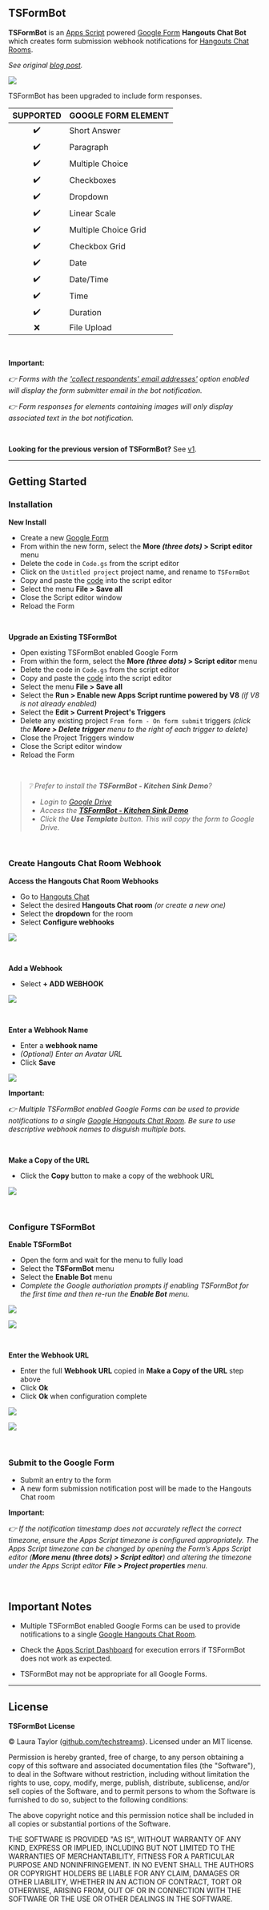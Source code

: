 ## TSFormBot

**TSFormBot** is an [Apps Script](https://www.google.com/script/start/) powered [Google Form](https://www.google.com/forms/about/) **Hangouts Chat Bot** which creates form submission webhook notifications for [Hangouts Chat Rooms](https://gsuite.google.com/products/chat/).

*See original [blog post](https://medium.com/@techstreams/tsformbot-a-google-form-hangouts-chat-bot-powered-by-google-apps-script-101a3b3d8773).*

![](img/tsformbot.jpg)

TSFormBot has been upgraded to include form responses.

| SUPPORTED | GOOGLE FORM ELEMENT |
| :-------: | :----------------- |
| :heavy_check_mark: | Short Answer |
| :heavy_check_mark: | Paragraph |
| :heavy_check_mark: | Multiple Choice |
| :heavy_check_mark: | Checkboxes |
| :heavy_check_mark: | Dropdown |
| :heavy_check_mark: | Linear Scale |
| :heavy_check_mark: | Multiple Choice Grid |
| :heavy_check_mark: | Checkbox Grid |
| :heavy_check_mark: | Date |
| :heavy_check_mark: | Date/Time |
| :heavy_check_mark: | Time |
| :heavy_check_mark: | Duration |
| :x: | File Upload |

<br>

**Important:**

*:point_right: Forms with the ['collect respondents' email addresses'](https://support.google.com/docs/answer/139706) option enabled will display the form submitter email in the bot notification.*

*:point_right: Form responses for elements containing images will only display associated text in the bot notification.*

<br>

**Looking for the previous version of TSFormBot?**  See [v1](https://github.com/techstreams/TSFormBot/tree/v1).


---

## Getting Started

### Installation

**New Install**

* Create a new [Google Form](form.new)
* From within the new form, select the **More _(three dots)_ > Script editor** menu 
* Delete the code in `Code.gs` from the script editor
* Click on the `Untitled project` project name, and rename to `TSFormBot`
* Copy and paste the [code](Code.gs) into the script editor
* Select the menu **File > Save all**
* Close the Script editor window
* Reload the Form

<br>

**Upgrade an Existing TSFormBot**

* Open existing TSFormBot enabled Google Form
* From within the form, select the **More _(three dots)_ > Script editor** menu 
* Delete the code in `Code.gs` from the script editor
* Copy and paste the [code](Code.gs) into the script editor
* Select the menu **File > Save all**
* Select the **Run > Enable new Apps Script runtime powered by V8** *(if V8 is not already enabled)*
* Select the **Edit > Current Project's Triggers**
* Delete any existing project `From form - On form submit` triggers *(click the __More > Delete trigger__ menu to the right of each trigger to delete)*
* Close the Project Triggers window
* Close the Script editor window
* Reload the Form

<br>


> *:grey_question: Prefer to install the __TSFormBot - Kitchen Sink Demo__?*
> * *Login to [Google Drive](https://drive.google.com/)*
> * *Access the __[TSFormBot - Kitchen Sink Demo](https://techstreams.page.link/TSFormBotSinkDemo)__*
> * *Click the __Use Template__ button. This will copy the form to Google Drive.*

<br>


### Create Hangouts Chat Room Webhook

**Access the Hangouts Chat Room Webhooks**

* Go to [Hangouts Chat](https://chat.google.com)
* Select the desired **Hangouts Chat room** *(or create a new one)*
* Select the **dropdown** for the room
* Select **Configure webhooks**

![](img/step2.png)

<br>

**Add a Webhook**

* Select **+ ADD WEBHOOK**

![](img/step3.png)

<br>

**Enter a Webhook Name**

* Enter a **webhook name**
* *(Optional) Enter an Avatar URL*
* Click **Save**

![](img/step4.png)

**Important:**

*:point_right: Multiple TSFormBot enabled Google Forms can be used to provide notifications to a single [Google Hangouts Chat Room](https://gsuite.google.com/products/chat/).  Be sure to use descriptive webhook names to disguish multiple bots.*

<br>

**Make a Copy of the URL**

* Click the **Copy** button to make a copy of the webhook URL

![](img/step5.png)


<br>

### Configure TSFormBot

**Enable TSFormBot**

* Open the form and wait for the menu to fully load
* Select the **TSFormBot** menu
* Select the **Enable Bot** menu
* *Complete the Google authoriation prompts if enabling TSFormBot for the first time and then re-run the __Enable Bot__ menu.*

![](img/step6.png)

![](img/step7.png)

<br>

**Enter the Webhook URL**

* Enter the full **Webhook URL** copied in **Make a Copy of the URL** step above
* Click **Ok**
* Click **Ok** when configuration complete

![](img/step9-1.png)

![](img/step9-2.png)

<br>


### Submit to the Google Form

* Submit an entry to the form
* A new form submission notification post will be made to the Hangouts Chat room

**Important:**

*:point_right: If the notification timestamp does not accurately reflect the correct timezone, ensure the Apps Script timezone is configured appropriately. The Apps Script timezone can be changed by opening the Form’s Apps Script editor (__More menu _(three dots)_ > Script editor__) and altering the timezone under the Apps Script editor __File > Project properties__ menu.*


<br>


## Important Notes

* Multiple TSFormBot enabled Google Forms can be used to provide notifications to a single [Google Hangouts Chat Room](https://gsuite.google.com/products/chat/).

* Check the [Apps Script Dashboard](https://script.google.com) for execution errors if TSFormBot does not work as expected.

* TSFormBot may not be appropriate for all Google Forms.

---

## License

**TSFormBot License**

© Laura Taylor ([github.com/techstreams](https://github.com/techstreams)). Licensed under an MIT license.

Permission is hereby granted, free of charge, to any person obtaining a copy of this software and associated documentation files (the "Software"), to deal in the Software without restriction, including without limitation the rights to use, copy, modify, merge, publish, distribute, sublicense, and/or sell copies of the Software, and to permit persons to whom the Software is furnished to do so, subject to the following conditions:

The above copyright notice and this permission notice shall be included in all copies or substantial portions of the Software.

THE SOFTWARE IS PROVIDED "AS IS", WITHOUT WARRANTY OF ANY KIND, EXPRESS OR IMPLIED, INCLUDING BUT NOT LIMITED TO THE WARRANTIES OF MERCHANTABILITY, FITNESS FOR A PARTICULAR PURPOSE AND NONINFRINGEMENT. IN NO EVENT SHALL THE AUTHORS OR COPYRIGHT HOLDERS BE LIABLE FOR ANY CLAIM, DAMAGES OR OTHER LIABILITY, WHETHER IN AN ACTION OF CONTRACT, TORT OR OTHERWISE, ARISING FROM, OUT OF OR IN CONNECTION WITH THE SOFTWARE OR THE USE OR OTHER DEALINGS IN THE SOFTWARE.
